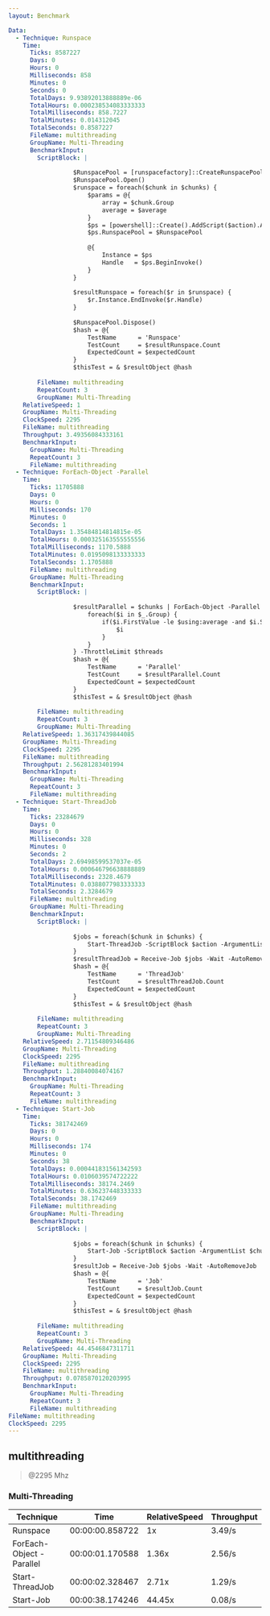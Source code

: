 ```yaml
---
layout: Benchmark

Data: 
  - Technique: Runspace
    Time: 
      Ticks: 8587227
      Days: 0
      Hours: 0
      Milliseconds: 858
      Minutes: 0
      Seconds: 0
      TotalDays: 9.93892013888889e-06
      TotalHours: 0.000238534083333333
      TotalMilliseconds: 858.7227
      TotalMinutes: 0.014312045
      TotalSeconds: 0.8587227
      FileName: multithreading
      GroupName: Multi-Threading
      BenchmarkInput: 
        ScriptBlock: |
          
                  $RunspacePool = [runspacefactory]::CreateRunspacePool(1, $threads)
                  $RunspacePool.Open()
                  $runspace = foreach($chunk in $chunks) {
                      $params = @{
                          array = $chunk.Group
                          average = $average
                      }
                      $ps = [powershell]::Create().AddScript($action).AddParameters($params)
                      $ps.RunspacePool = $RunspacePool
          
                      @{
                          Instance = $ps
                          Handle   = $ps.BeginInvoke()
                      }
                  }
          
                  $resultRunspace = foreach($r in $runspace) {
                      $r.Instance.EndInvoke($r.Handle)
                  }
          
                  $RunspacePool.Dispose()
                  $hash = @{
                      TestName      = 'Runspace'
                      TestCount     = $resultRunspace.Count
                      ExpectedCount = $expectedCount
                  }
                  $thisTest = & $resultObject @hash        
              
        FileName: multithreading
        RepeatCount: 3
        GroupName: Multi-Threading
    RelativeSpeed: 1
    GroupName: Multi-Threading
    ClockSpeed: 2295
    FileName: multithreading
    Throughput: 3.49356084333161
    BenchmarkInput: 
      GroupName: Multi-Threading
      RepeatCount: 3
      FileName: multithreading
  - Technique: ForEach-Object -Parallel
    Time: 
      Ticks: 11705888
      Days: 0
      Hours: 0
      Milliseconds: 170
      Minutes: 0
      Seconds: 1
      TotalDays: 1.35484814814815e-05
      TotalHours: 0.000325163555555556
      TotalMilliseconds: 1170.5888
      TotalMinutes: 0.0195098133333333
      TotalSeconds: 1.1705888
      FileName: multithreading
      GroupName: Multi-Threading
      BenchmarkInput: 
        ScriptBlock: |
          
                  $resultParallel = $chunks | ForEach-Object -Parallel {
                      foreach($i in $_.Group) {
                          if($i.FirstValue -le $using:average -and $i.SecondValue % 2) {
                              $i
                          }
                      }
                  } -ThrottleLimit $threads
                  $hash = @{
                      TestName      = 'Parallel'
                      TestCount     = $resultParallel.Count
                      ExpectedCount = $expectedCount
                  }
                  $thisTest = & $resultObject @hash        
              
        FileName: multithreading
        RepeatCount: 3
        GroupName: Multi-Threading
    RelativeSpeed: 1.36317439844085
    GroupName: Multi-Threading
    ClockSpeed: 2295
    FileName: multithreading
    Throughput: 2.56281283401994
    BenchmarkInput: 
      GroupName: Multi-Threading
      RepeatCount: 3
      FileName: multithreading
  - Technique: Start-ThreadJob
    Time: 
      Ticks: 23284679
      Days: 0
      Hours: 0
      Milliseconds: 328
      Minutes: 0
      Seconds: 2
      TotalDays: 2.69498599537037e-05
      TotalHours: 0.000646796638888889
      TotalMilliseconds: 2328.4679
      TotalMinutes: 0.0388077983333333
      TotalSeconds: 2.3284679
      FileName: multithreading
      GroupName: Multi-Threading
      BenchmarkInput: 
        ScriptBlock: |
          
                  $jobs = foreach($chunk in $chunks) {
                      Start-ThreadJob -ScriptBlock $action -ArgumentList $chunk.Group, $average -ThrottleLimit $threads
                  }
                  $resultThreadJob = Receive-Job $jobs -Wait -AutoRemoveJob
                  $hash = @{
                      TestName      = 'ThreadJob'
                      TestCount     = $resultThreadJob.Count
                      ExpectedCount = $expectedCount
                  }
                  $thisTest = & $resultObject @hash        
              
        FileName: multithreading
        RepeatCount: 3
        GroupName: Multi-Threading
    RelativeSpeed: 2.71154809346486
    GroupName: Multi-Threading
    ClockSpeed: 2295
    FileName: multithreading
    Throughput: 1.28840084074167
    BenchmarkInput: 
      GroupName: Multi-Threading
      RepeatCount: 3
      FileName: multithreading
  - Technique: Start-Job
    Time: 
      Ticks: 381742469
      Days: 0
      Hours: 0
      Milliseconds: 174
      Minutes: 0
      Seconds: 38
      TotalDays: 0.000441831561342593
      TotalHours: 0.0106039574722222
      TotalMilliseconds: 38174.2469
      TotalMinutes: 0.636237448333333
      TotalSeconds: 38.1742469
      FileName: multithreading
      GroupName: Multi-Threading
      BenchmarkInput: 
        ScriptBlock: |
          
                  $jobs = foreach($chunk in $chunks) {
                      Start-Job -ScriptBlock $action -ArgumentList $chunk.Group, $average
                  }
                  $resultJob = Receive-Job $jobs -Wait -AutoRemoveJob
                  $hash = @{
                      TestName      = 'Job'
                      TestCount     = $resultJob.Count
                      ExpectedCount = $expectedCount
                  }
                  $thisTest = & $resultObject @hash        
              
        FileName: multithreading
        RepeatCount: 3
        GroupName: Multi-Threading
    RelativeSpeed: 44.4546847311711
    GroupName: Multi-Threading
    ClockSpeed: 2295
    FileName: multithreading
    Throughput: 0.0785870120203995
    BenchmarkInput: 
      GroupName: Multi-Threading
      RepeatCount: 3
      FileName: multithreading
FileName: multithreading
ClockSpeed: 2295
---
```

multithreading
--------------
> @2295 Mhz


### Multi-Threading


|Technique               |Time           |RelativeSpeed|Throughput|
|------------------------|---------------|-------------|----------|
|Runspace                |00:00:00.858722|1x           |3.49/s    |
|ForEach-Object -Parallel|00:00:01.170588|1.36x        |2.56/s    |
|Start-ThreadJob         |00:00:02.328467|2.71x        |1.29/s    |
|Start-Job               |00:00:38.174246|44.45x       |0.08/s    |
